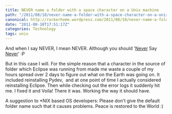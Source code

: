 ```yaml
---
title: NEVER name a folder with a space character on a Unix machine
path: "/2011/08/10/never-name-a-folder-with-a-space-character-on-a-unix-machine/"
canonical: http://rockerhome.wordpress.com/2011/08/10/never-name-a-folder-with-a-space-character-on-a-unix-machine/
date: "2011-08-10T17:51:17Z"
categories: Technology
tags: unix
---
```

And when I say NEVER, I mean NEVER. Although you should '[Never](http://www.youtube.com/watch?v=_Z5-P9v3F8w&ob=av3e) Say [Never](http://www.youtube.com/watch?v=Aihu16RyYp8)' :P <span class="more"></span>

But in this case I will. For the simple reason that a <space> character in the source of folder which Eclipse was running from made me waste a couple of my hours spread over 2 days to figure out what on the Earth was going on. It included reinstalling Pydev,  and at one point of time I actually considered reinstalling Eclipse. Then while checking out the error logs it suddenly hit me. I fixed it and Voila! There it was. Working the way it should have. 

A suggestion to *NIX based OS developers: Please don't give the default folder name such that it causes problems. Peace is restored to the World :)